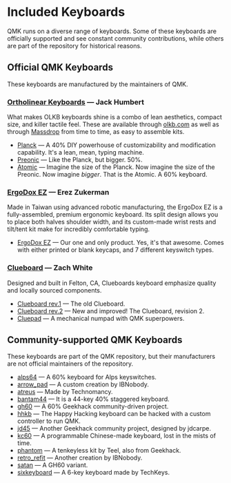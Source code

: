 # Included Keyboards
QMK runs on a diverse range of keyboards. Some of these keyboards are officially supported and see constant community contributions, while others are part of the repository for historical reasons.

## Official QMK Keyboards

These keyboards are manufactured by the maintainers of QMK.

### [Ortholinear Keyboards](http://olkb.com) &mdash; Jack Humbert

What makes OLKB keyboards shine is a combo of lean aesthetics, compact size, and killer tactile feel. These are available through [olkb.com](http://olkb.com) as well as through [Massdrop](http://massdrop.com) from time to time, as easy to assemble kits.

* [Planck](/keyboards/planck/) &mdash; A 40% DIY powerhouse of customizability and modification capability. It's a lean, mean, typing machine.
* [Preonic](/keyboards/preonic/) &mdash; Like the Planck, but bigger. 50%.
* [Atomic](/keyboards/atomic/) &mdash; Imagine the size of the Planck. Now imagine the size of the Preonic. Now imagine _bigger_. That is the Atomic. A 60% keyboard.

### [ErgoDox EZ](https://ergodox-ez.com) &mdash; Erez Zukerman

Made in Taiwan using advanced robotic manufacturing, the ErgoDox EZ is a fully-assembled, premium ergonomic keyboard. Its split design allows you to place both halves shoulder width, and its custom-made wrist rests and tilt/tent kit make for incredibly comfortable typing.

* [ErgoDox EZ](/keyboards/ergodox_ez/) &mdash; Our one and only product. Yes, it's that awesome. Comes with either printed or blank keycaps, and 7 different keyswitch types.

### [Clueboard](http://clueboard.co) &mdash; Zach White

Designed and built in Felton, CA, Clueboards keyboard emphasize quality and locally sourced components.

* [Clueboard rev.1](/keyboards/clueboard1/) &mdash; The old Clueboard.
* [Clueboard rev.2](/keyboards/clueboard2/) &mdash; New and improved! The Clueboard, revision 2.
* [Cluepad](/keyboards/cluepad/) &mdash; A mechanical numpad with QMK superpowers.


## Community-supported QMK Keyboards

These keyboards are part of the QMK repository, but their manufacturers are not official maintainers of the repository.

* [alps64](/keyboards/alps64/) &mdash; A 60% keyboard for Alps keyswitches.
* [arrow_pad](/keyboards/arrow_pad) &mdash; A custom creation by IBNobody.
* [atreus](/keyboards/atreus) &mdash; Made by Technomancy.
* [bantam44](/keyboards/bantam44) &mdash; It is a 44-key 40% staggered keyboard.
* [gh60](/keyboards/gh60) &mdash; A 60% Geekhack community-driven project.
* [hhkb](/keyboards/hhkb) &mdash; The Happy Hacking keyboard can be hacked with a custom controller to run QMK.
* [jd45](/keyboards/jd45) &mdash; Another Geekhack community project, designed by jdcarpe.
* [kc60](/keyboards/kc60) &mdash; A programmable Chinese-made keyboard, lost in the mists of time.
* [phantom](/keyboards/phantom) &mdash; A tenkeyless kit by Teel, also from Geekhack.
* [retro_refit](/keyboards/retro_refit) &mdash; Another creation by IBNobody.
* [satan](/keyboards/satan) &mdash; A GH60 variant.
* [sixkeyboard](/keyboards/sixkeyboard) &mdash; A 6-key keyboard made by TechKeys.
